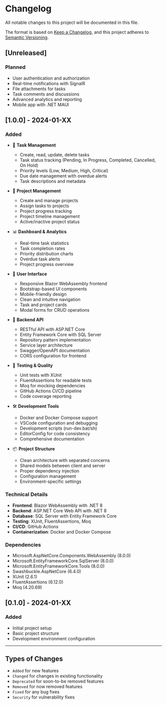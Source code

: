 # Changelog

All notable changes to this project will be documented in this file.

The format is based on [Keep a Changelog](https://keepachangelog.com/en/1.0.0/),
and this project adheres to [Semantic Versioning](https://semver.org/spec/v2.0.0.html).

## [Unreleased]

### Planned
- User authentication and authorization
- Real-time notifications with SignalR
- File attachments for tasks
- Task comments and discussions
- Advanced analytics and reporting
- Mobile app with .NET MAUI

## [1.0.0] - 2024-01-XX

### Added
- 🎯 **Task Management**
  - Create, read, update, delete tasks
  - Task status tracking (Pending, In Progress, Completed, Cancelled, On Hold)
  - Priority levels (Low, Medium, High, Critical)
  - Due date management with overdue alerts
  - Task descriptions and metadata

- 📁 **Project Management**
  - Create and manage projects
  - Assign tasks to projects
  - Project progress tracking
  - Project timeline management
  - Active/inactive project status

- 📊 **Dashboard & Analytics**
  - Real-time task statistics
  - Task completion rates
  - Priority distribution charts
  - Overdue task alerts
  - Project progress overview

- 🎨 **User Interface**
  - Responsive Blazor WebAssembly frontend
  - Bootstrap-based UI components
  - Mobile-friendly design
  - Clean and intuitive navigation
  - Task and project cards
  - Modal forms for CRUD operations

- 🔧 **Backend API**
  - RESTful API with ASP.NET Core
  - Entity Framework Core with SQL Server
  - Repository pattern implementation
  - Service layer architecture
  - Swagger/OpenAPI documentation
  - CORS configuration for frontend

- 🧪 **Testing & Quality**
  - Unit tests with XUnit
  - FluentAssertions for readable tests
  - Moq for mocking dependencies
  - GitHub Actions CI/CD pipeline
  - Code coverage reporting

- 🛠️ **Development Tools**
  - Docker and Docker Compose support
  - VSCode configuration and debugging
  - Development scripts (run-dev.bat/sh)
  - EditorConfig for code consistency
  - Comprehensive documentation

- 📦 **Project Structure**
  - Clean architecture with separated concerns
  - Shared models between client and server
  - Proper dependency injection
  - Configuration management
  - Environment-specific settings

### Technical Details
- **Frontend**: Blazor WebAssembly with .NET 8
- **Backend**: ASP.NET Core Web API with .NET 8
- **Database**: SQL Server with Entity Framework Core
- **Testing**: XUnit, FluentAssertions, Moq
- **CI/CD**: GitHub Actions
- **Containerization**: Docker and Docker Compose

### Dependencies
- Microsoft.AspNetCore.Components.WebAssembly (8.0.0)
- Microsoft.EntityFrameworkCore.SqlServer (8.0.0)
- Microsoft.EntityFrameworkCore.Tools (8.0.0)
- Swashbuckle.AspNetCore (6.4.0)
- XUnit (2.6.1)
- FluentAssertions (6.12.0)
- Moq (4.20.69)

## [0.1.0] - 2024-01-XX

### Added
- Initial project setup
- Basic project structure
- Development environment configuration

---

## Types of Changes
- `Added` for new features
- `Changed` for changes in existing functionality
- `Deprecated` for soon-to-be removed features
- `Removed` for now removed features
- `Fixed` for any bug fixes
- `Security` for vulnerability fixes
